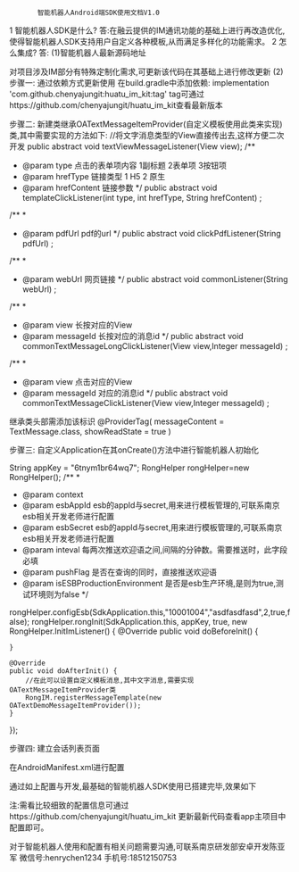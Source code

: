            智能机器人Android端SDK使用文档V1.0
1 智能机器人SDK是什么?
答:在融云提供的IM通讯功能的基础上进行再改造优化,使得智能机器人SDK支持用户自定义各种模板,从而满足多样化的功能需求。
2 怎么集成?
答:
(1)智能机器人最新源码地址

对项目涉及IM部分有特殊定制化需求,可更新该代码在其基础上进行修改更新
(2)
步骤一:
通过依赖方式更新使用
在build.gradle中添加依赖:
implementation 'com.github.chenyajungit:huatu_im_kit:tag'
tag可通过https://github.com/chenyajungit/huatu_im_kit查看最新版本
 
步骤二:
新建类继承OATextMessageItemProvider(自定义模板使用此类来实现)类,其中需要实现的方法如下:
//将文字消息类型的View直接传出去,这样方便二次开发
public abstract void textViewMessageListener(View view);
/**
 * @param type        点击的表单项内容 1副标题  2表单项  3按钮项
 * @param hrefType    链接类型 1 H5  2 原生
 * @param hrefContent 链接参数
 */
public abstract void templateClickListener(int type, int hrefType, String hrefContent) ;

/**
 *
 * @param pdfUrl pdf的url
 */
public abstract void clickPdfListener(String pdfUrl) ;

/**
 *
 * @param webUrl 网页链接
 */
public abstract void commonListener(String webUrl) ;

/**
 *
 * @param view 长按对应的View
 * @param messageId 长按对应的消息id
 */
public abstract void commonTextMessageLongClickListener(View view,Integer messageId) ;

/**
 *
 * @param view 点击对应的View
 * @param messageId 对应的消息id
 */
public abstract void commonTextMessageClickListener(View view,Integer messageId) ;

继承类头部需添加该标识
@ProviderTag(
        messageContent = TextMessage.class,
        showReadState = true
)

 
步骤三:
自定义Application在其onCreate()方法中进行智能机器人初始化
 
String appKey = "6tnym1br64wq7";
RongHelper rongHelper=new RongHelper();
/**
 *
 * @param context
 * @param esbAppId  esb的appId与secret,用来进行模板管理的,可联系南京esb相关开发老师进行配置
 * @param esbSecret esb的appId与secret,用来进行模板管理的,可联系南京esb相关开发老师进行配置
 * @param inteval   每两次推送欢迎语之间,间隔的分钟数。需要推送时，此字段必填
 * @param pushFlag  是否在查询的同时，直接推送欢迎语
 * @param isESBProductionEnvironment  是否是esb生产环境,是则为true,测试环境则为false
 */

rongHelper.configEsb(SdkApplication.this,"10001004","asdfasdfasd",2,true,false);
rongHelper.rongInit(SdkApplication.this, appKey, true, new RongHelper.InitImListener() {
    @Override
    public void doBeforeInit() {

    }

    @Override
    public void doAfterInit() {
        //在此可以设置自定义模板消息,其中文字消息,需要实现OATextMessageItemProvider类
        RongIM.registerMessageTemplate(new OATextDemoMessageItemProvider());
    }
});

步骤四:
建立会话列表页面
 
 




在AndroidManifest.xml进行配置
 
通过如上配置与开发,最基础的智能机器人SDK使用已搭建完毕,效果如下
 
注:需看比较细致的配置信息可通过https://github.com/chenyajungit/huatu_im_kit
更新最新代码查看app主项目中配置即可。
 
对于智能机器人使用和配置有相关问题需要沟通,可联系南京研发部安卓开发陈亚军
微信号:henrychen1234
手机号:18512150753

